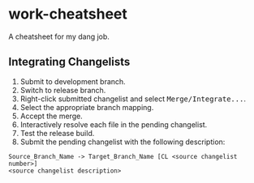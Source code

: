 work-cheatsheet
===============

A cheatsheet for my dang job.

Integrating Changelists
-----------------------

1. Submit to development branch.
2. Switch to release branch.
3. Right-click submitted changelist and select <kbd>Merge/Integrate...</kbd>.
4. Select the appropriate branch mapping.
5. Accept the merge.
6. Interactively resolve each file in the pending changelist.
7. Test the release build.
8. Submit the pending changelist with the following description:

```
Source_Branch_Name -> Target_Branch_Name [CL <source changelist number>]
<source changelist description>
```
